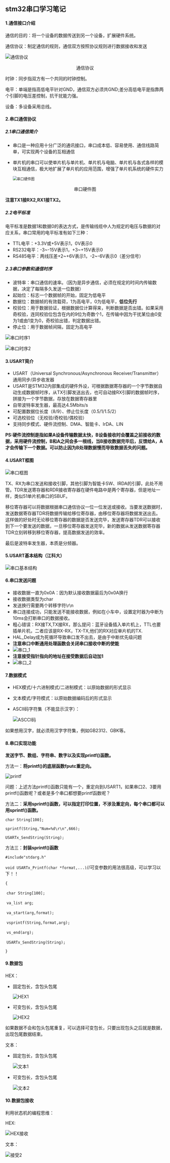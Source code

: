 ## stm32串口学习笔记

#### 1.通信接口介绍

通信的目的：将一个设备的数据传送到另一个设备，扩展硬件系统。

通信协议：制定通信的规则，通信双方按照协议规则进行数据接收和发送

![通信协议](https://raw.githubusercontent.com/yyhlovehh/yyhlovehh.github.io/master/202308200213773.png)

<div align = "center">通信协议</div>

时钟：同步指双方有一个共同的时钟控制。

电平：单端是指高低电平针对GND，通信双方必须共GND;差分高低电平是指靠两个引脚的电压差控制，抗干扰能力强。

设备：多设备采用总线。

#### 2.串口通信协议

##### 2.1串口通信简介

- 串口是一种应用十分广泛的通讯接口，串口成本低、容易使用、通信线路简单，可实现两个设备的互相通信

- 单片机的串口可以使单片机与单片机、单片机与电脑、单片机与各式各样的模块互相通信，极大地扩展了单片机的应用范围，增强了单片机系统的硬件实力

  <img src="https://raw.githubusercontent.com/yyhlovehh/yyhlovehh.github.io/master/202308200225357.png" alt="串口硬件图" style="zoom:80%;" />

<div align = "center">串口硬件图</div>

**注意TX1接RX2,RX1接TX2。**

##### 2.2电平标准

电平标准是数据1和数据0的表达方式，是传输线缆中人为规定的电压与数据的对应关系，串口常用的电平标准有如下三种：

- TTL电平：+3.3V或+5V表示1，0V表示0
- RS232电平：-3~-15V表示1，+3~+15V表示0
- RS485电平：两线压差+2~+6V表示1，-2~-6V表示0（差分信号）

##### 2.3串口参数和通信时序

- 波特率：串口通信的速率。（因为是异步通信，必须在规定的时间内传输数据，决定了每隔多久发送一位数据）
- 起始位：标志一个数据帧的开始，固定为低电平
- 数据位：数据帧的有效载荷，1为高电平，0为低电平，**低位先行**
- 校验位：用于数据验证，根据数据位计算得来，判断数据是否出错。如果采用奇校验，连同校验位包含在内的9位为奇数个1，在传输中因为干扰某位由0变为1或由1变为0，奇校验出错，判定数据出错。
- 停止位：用于数据帧间隔，固定为高电平

![串口时序1](https://raw.githubusercontent.com/yyhlovehh/yyhlovehh.github.io/master/202308200235522.png)



![串口时序2](https://raw.githubusercontent.com/yyhlovehh/yyhlovehh.github.io/master/202308200235413.png)

#### 3.USART简介

- USART（Universal Synchronous/Asynchronous Receiver/Transmitter）通用同步/异步收发器
- USART是STM32内部集成的硬件外设，可根据数据寄存器的一个字节数据自动生成数据帧时序，从TX引脚发送出去，也可自动接RX引脚的数据帧时序，拼接为一个字节数据，存放在数据寄存器里
- 自带波特率发生器，最高达4.5Mbits/s
- 可配置数据位长度（8/9）、停止位长度（0.5/1/1.5/2）
- 可选校验位（无校验/奇校验/偶校验）
- 支持同步模式、硬件流控制、DMA、智能卡、IrDA、LIN

**PS:硬件流控制是指如果A设备传输数据太快，B设备接收时会覆盖之前接收的数据，采用硬件流控制，B和A之间会多一根线，当B接收数据完毕后，反馈给A，A才会传输下一个数据。可以防止因为B处理数据慢而导致数据丢失的问题。**

#### 4.USART框图

![串口框图](https://raw.githubusercontent.com/yyhlovehh/yyhlovehh.github.io/master/202308200255952.png)

TX、RX为串口发送和接收引脚，其他引脚为智能卡SW、IRDA的引脚，此处不用管。TDR发送寄存器和RDR接收寄存器在硬件电路中是两个寄存器，但是地址一样，类似51单片机串口的SBUF。

移位寄存器可以将数据根据串口通信协议一位一位发送或接收。当要发送数据时，发送数据寄存器TDR将数据传输给移位寄存器，由移位寄存器将数据发送出去。这样做的好处时无论移位寄存器的数据是否发送完毕，发送寄存器TDR可以接收到下一个要发送的数据，一旦移位寄存器发送完毕，新的数据从发送数据寄存器TDR立刻转移到移位寄存器，提高数据发送的效率。

最后是波特率发生器，本质是分频器。

#### 5.USART基本结构（江科大）

![串口基本结构](https://raw.githubusercontent.com/yyhlovehh/yyhlovehh.github.io/master/202308200313074.png)

#### 6.串口发送问题

- 接收数据一直为0x0A：因为默认接收数据最后为0x0A换行
- 接收数据类型为char
- 发送换行需要两个转移字符\r\n
- 串口连接成功，只能发送不能接收数据，例如在小车中，设置定时器为中断为10ms会打断串口的数据接收。
- 粗心错误：RX接TX,TX接RX，那么提问：蓝牙设备插入单片机上，TTL也要插单片机，二者应该是RX-RX，TX-TX,他们的RX对应单片机的TX.
- HAL_Delay成为死循环导致串口发不出去，是由于中断优先级问题
- **注意串口中断通用处理函数会关闭串口接收中断的使能**
- ![串口_1](https://raw.githubusercontent.com/yyhlovehh/yyhlovehh.github.io/master/202309041024007.png)
- **注意接受指针指向的地址在接受数据后自动加1**
- ![串口_2](https://raw.githubusercontent.com/yyhlovehh/yyhlovehh.github.io/master/202309041035610.png)

#### 7.数据模式

- HEX模式/十六进制模式/二进制模式：以原始数据的形式显示

- 文本模式/字符模式：以原始数据编码后的形式显示

- ASCII码字符集（不能显示汉字）：

  ![ASCCI码](https://raw.githubusercontent.com/yyhlovehh/yyhlovehh.github.io/master/202308301048722.png)

如果想用汉字，就必须用汉字字符集，例如GB2312、GBK等。

#### 8.串口实现功能

**发送字节、数组、字符串、数字以及实现printf()函数。**

方法一：**将printf()的底层函数fputc重定向。**

![printf](https://raw.githubusercontent.com/yyhlovehh/yyhlovehh.github.io/master/202308301215736.png)

问题：上述方法printf()函数只能有一个，重定向到USART1，如果串口2、3要用printf()函数呢？或者是多个串口都想要printf函数呢？

方法二：**采用sprintf()函数，可以指定打印位置，不涉及重定向，每个串口都可以用sprintf()函数。**

`char String[100];`

`sprintf(String,"Num=%d\r\n",666);`

`USARTx_SendString(String);`

方法三：**封装sprintf()函数**

`#include"stdarg.h"`

`void USARTx_Printf(char *format,...)`//可变参数的用法很高级，可以学习以下！！

`{`

​	`char String[100];`

​	`va_list arg;`

​	`va_start(arg,format);`

​	`vsprintf(String,format,arg);`

​	`vs_end(arg);`

​	`USARTx_SendString(String);`

`}`

#### 9.数据包

HEX：

- 固定包长，含包头包尾

  ![HEX1](https://raw.githubusercontent.com/yyhlovehh/yyhlovehh.github.io/master/202308302150725.png)

- 可变包长，含包头包尾

  ![HEX2](https://raw.githubusercontent.com/yyhlovehh/yyhlovehh.github.io/master/202308302151932.png)

如果数据不会和包头包尾重复，可以选择可变包长，只要出现包头之后就是数据，出现包尾数据结束。

文本：

- 固定包长，含包头包尾

  ![文本1](https://raw.githubusercontent.com/yyhlovehh/yyhlovehh.github.io/master/202308302156686.png)

- 可变包长，含包头包尾

  ![文本2](https://raw.githubusercontent.com/yyhlovehh/yyhlovehh.github.io/master/202308302156038.png)

#### 10.数据包接收

利用状态机的编程思维：

HEX:

![HEX接收](https://raw.githubusercontent.com/yyhlovehh/yyhlovehh.github.io/master/202308310044482.png)

文本：

![接受2](https://raw.githubusercontent.com/yyhlovehh/yyhlovehh.github.io/master/202308310045302.png)